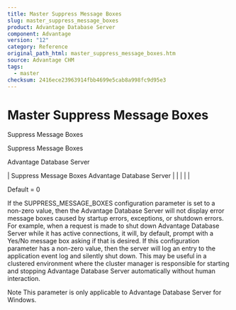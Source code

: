 ```yaml
---
title: Master Suppress Message Boxes
slug: master_suppress_message_boxes
product: Advantage Database Server
component: Advantage
version: "12"
category: Reference
original_path_html: master_suppress_message_boxes.htm
source: Advantage CHM
tags:
  - master
checksum: 2416ece23963914fbb4699e5cab8a998fc9d95e3
---
```


# Master Suppress Message Boxes

Suppress Message Boxes

Suppress Message Boxes

Advantage Database Server

| Suppress Message Boxes  Advantage Database Server |  |  |  |  |

Default = 0

If the SUPPRESS\_MESSAGE\_BOXES configuration parameter is set to a non-zero value, then the Advantage Database Server will not display error message boxes caused by startup errors, exceptions, or shutdown errors. For example, when a request is made to shut down Advantage Database Server while it has active connections, it will, by default, prompt with a Yes/No message box asking if that is desired. If this configuration parameter has a non-zero value, then the server will log an entry to the application event log and silently shut down. This may be useful in a clustered environment where the cluster manager is responsible for starting and stopping Advantage Database Server automatically without human interaction.

Note This parameter is only applicable to Advantage Database Server for Windows.
